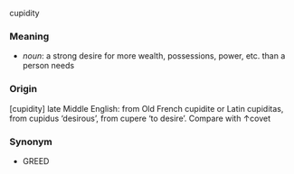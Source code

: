 cupidity
### Meaning
+ _noun_: a strong desire for more wealth, possessions, power, etc. than a person needs

### Origin

[cupidity] late Middle English: from Old French cupidite or Latin cupiditas, from cupidus ‘desirous’, from cupere ‘to desire’. Compare with ↑covet

### Synonym

+ GREED


